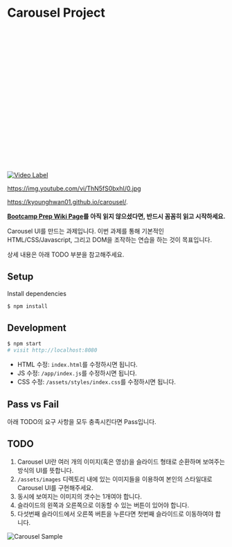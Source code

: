 # Carousel Project


<iframe width="560" height="315" src="" frameborder="0" allow="accelerometer; autoplay; encrypted-media; gyroscope; picture-in-picture" allowfullscreen></iframe>

[![Video Label](http://img.youtube.com/vi/ThN5fS0bxhI/0.jpg)](https://www.youtube.com/embed/ThN5fS0bxhI) 


https://img.youtube.com/vi/ThN5fS0bxhI/0.jpg


 https://kyounghwan01.github.io/carousel/.

**[Bootcamp Prep Wiki Page](https://gitlab.com/vanilla-coding/prep/wikis/home)를 아직 읽지 않으셨다면, 반드시 꼼꼼히 읽고 시작하세요.**

Carousel UI를 만드는 과제입니다. 이번 과제를 통해 기본적인 HTML/CSS/Javascript, 그리고 DOM을 조작하는 연습을 하는 것이 목표입니다.

상세 내용은 아래 TODO 부분을 참고해주세요.

## Setup

Install dependencies

```sh
$ npm install
```

## Development

```sh
$ npm start
# visit http://localhost:8080
```

- HTML 수정: `index.html`를 수정하시면 됩니다.
- JS 수정: `/app/index.js`를 수정하시면 됩니다.
- CSS 수정: `/assets/styles/index.css`를 수정하시면 됩니다.

## Pass vs Fail

아래 TODO의 요구 사항을 모두 충족시킨다면 Pass입니다.

## TODO

1. Carousel UI란 여러 개의 이미지(혹은 영상)을 슬라이드 형태로 순환하며 보여주는 방식의 UI를 뜻합니다.
2. `/assets/images` 디렉토리 내에 있는 이미지들을 이용하여 본인의 스타일대로 Carousel UI를 구현해주세요.
3. 동시에 보여지는 이미지의 갯수는 1개여야 합니다.
4. 슬라이드의 왼쪽과 오른쪽으로 이동할 수 있는 버튼이 있어야 합니다.
5. 다섯번째 슬라이드에서 오른쪽 버튼을 누른다면 첫번째 슬라이드로 이동하여야 합니다.

![Carousel Sample](/sample.png)
